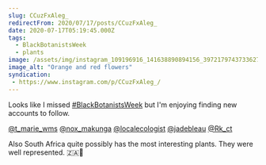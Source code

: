 ```yaml
---
slug: CCuzFxAleg_
redirectFrom: 2020/07/17/posts/CCuzFxAleg_
date: 2020-07-17T05:19:45.000Z
tags: 
  - BlackBotanistsWeek
  - plants
image: /assets/img/instagram_109196916_141638890894156_3972179743733627513_n_18152885113038775.jpg
image_alt: "Orange and red flowers"
syndication:
 - https://www.instagram.com/p/CCuzFxAleg_/
---
```


Looks like I missed [#BlackBotanistsWeek](/posts/tags/BlackBotanistsWeek) but I'm enjoying finding new accounts to follow.

[@t_marie_wms](https://www.instagram.com/t_marie_wms/)
[@nox_makunga](https://www.instagram.com/nox_makunga/)
[@localecologist](https://www.instagram.com/localecologist/)
[@jadebleau](https://www.instagram.com/jadebleau/)
[@Rk_ct](https://www.instagram.com/Rk_ct/)

Also South Africa quite possibly has the most interesting plants. They were well represented. 🇿🇦🌱
